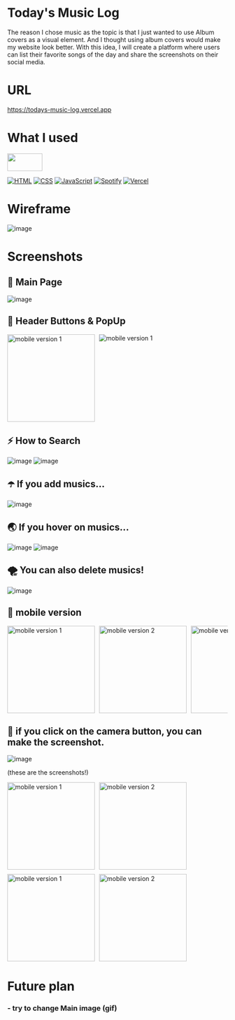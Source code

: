 # Today's Music Log

The reason I chose music as the topic is that
I just wanted to use Album covers as a visual element.
And I thought using album covers would make my website look better.
With this idea, I will create a platform where
users can list their favorite songs of the day
and share the screenshots on their social media.

# URL

https://todays-music-log.vercel.app

# What I used
<img width=80 height="40" src="https://pbs.twimg.com/media/EtZYf1FWYAMmtHj.jpg"/>

[![HTML](https://img.shields.io/badge/HTML-239120?style=for-the-badge&logo=html5&logoColor=white)](https://github-readme-stats.vercel.app/api/top-langs/?username=Kimbyul88&layout=compact)
[![CSS](https://img.shields.io/badge/CSS-239120?style=for-the-badge&logo=css3&logoColor=white)](https://github-readme-stats.vercel.app/api/top-langs/?username=Kimbyul88&layout=compact)
[![JavaScript](https://img.shields.io/badge/JavaScript-F7DF1E?style=for-the-badge&logo=javascript&logoColor=white)](https://github-readme-stats.vercel.app/api/top-langs/?username=Kimbyul88&layout=compact)
[![Spotify](https://img.shields.io/badge/Spotify-1ED760?style=for-the-badge&logo=spotify&logoColor=white)](https://github-readme-stats.vercel.app/api/top-langs/?username=Kimbyul88&layout=compact)
[![Vercel](https://img.shields.io/badge/Vercel-000000?style=for-the-badge&logo=vercel&logoColor=white)](https://github-readme-stats.vercel.app/api/top-langs/?username=Kimbyul88&layout=compact)



# Wireframe

![image](./public/readme/wireframe.png)

# Screenshots

## 💎 Main Page

![image](./public/readme/screen1.png)

## 🌈 Header Buttons & PopUp

<div style="display: flex; flex-wrap: wrap; gap: 10px; overflow-x: auto;">
  <img src="./public/readme/screen2.png" alt="mobile version 1" width="200">
  <img src="./public/readme/screen3.png" alt="mobile version 1">
  </div>
    
## ⚡️ How to Search
  ![image](./public/readme/screen4.png)
  ![image](./public/readme/cursor1.png)

## ☂️ If you add musics...

![image](./public/readme/screen5.png)

## 🌏 If you hover on musics...

![image](./public/readme/cursor2.png)
![image](./public/readme/cursor3.png)

## 🌪️ You can also delete musics!

![image](./public/readme/screen7.png)

## 🍎 mobile version

 <div style="display: flex; flex-wrap: nowrap; gap: 10px; overflow-x: auto;">
  <img src="./public/readme/screen8.png" alt="mobile version 1" width="200">
  <img src="./public/readme/screen9.png" alt="mobile version 2" width="200">
  <img src="./public/readme/screen10.png" alt="mobile version 3" width="200">
  <img src="./public/readme/screen11.png" alt="mobile version 4" width="200">
</div>

## 🍭 if you click on the camera button, you can make the screenshot.

![image](./public/readme/cursor4.png)

(these are the screenshots!)

<div style="display: flex; justify-content:flex-start flex-wrap: nowrap; gap: 10px; overflow-x: auto; margin-bottom:10px">
  <img src="./public/readme/capture1.jpg" alt="mobile version 1" width="200">
  <img src="./public/readme/capture3.jpg" alt="mobile version 2" width="200">
</div>

<div style="display: flex; flex-wrap: nowrap; gap: 10px; overflow-x: auto;">
  <img src="./public/readme/capture2.jpg" alt="mobile version 1" width="200">
  <img src="./public/readme/capture4.jpg" alt="mobile version 2" width="200">
</div>

# Future plan

### - try to change Main image (gif)
